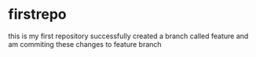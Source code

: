 # firstrepo
this is my first repository
successfully created a branch called feature
and am commiting these changes to feature branch
